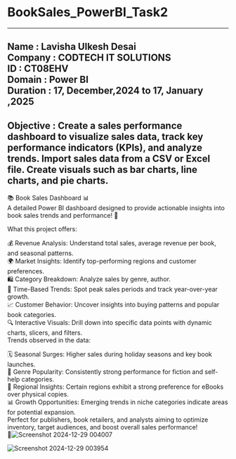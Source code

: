 # BookSales_PowerBI_Task2
--------------------------------------------------------------------------------------------------------------------------------------------------------------------------
Name : Lavisha Ulkesh Desai <br>
Company : CODTECH IT SOLUTIONS <br>
ID : CT08EHV <br>
Domain : Power BI <br>
Duration : 17, December,2024 to 17, January ,2025 <br>
--------------------------------------------------------------------------------------------------------------------------------------------------------------------------
Objective : Create a sales performance dashboard to visualize sales data, track key performance indicators (KPIs), and analyze trends. Import sales data from a CSV or Excel file. Create visuals such as bar charts, line charts, and pie charts.
--------------------------------------------------------------------------------------------------------------------------------------------------------------------------
📚 Book Sales Dashboard 📊 <br>
A detailed Power BI dashboard designed to provide actionable insights into book sales trends and performance! 🚀

What this project offers:

💰 Revenue Analysis: Understand total sales, average revenue per book, and seasonal patterns. <br>
🌍 Market Insights: Identify top-performing regions and customer preferences. <br>
🛍️ Category Breakdown: Analyze sales by genre, author.<br>
🔄 Time-Based Trends: Spot peak sales periods and track year-over-year growth.<br>
📈 Customer Behavior: Uncover insights into buying patterns and popular book categories.<br>
🔍 Interactive Visuals: Drill down into specific data points with dynamic charts, slicers, and filters.<br>
Trends observed in the data:

🗓️ Seasonal Surges: Higher sales during holiday seasons and key book launches.<br>
📖 Genre Popularity: Consistently strong performance for fiction and self-help categories.<br>
🌟 Regional Insights: Certain regions exhibit a strong preference for eBooks over physical copies.<br>
📊 Growth Opportunities: Emerging trends in niche categories indicate areas for potential expansion.<br>
Perfect for publishers, book retailers, and analysts aiming to optimize inventory, target audiences, and boost overall sales performance! <br>
🌟![Screenshot 2024-12-29 004007](https://github.com/user-attachments/assets/8e347d24-32aa-4c1c-a964-e28351a4abaa)



![Screenshot 2024-12-29 003954](https://github.com/user-attachments/assets/29c68a49-88ba-424d-a06d-3f27b9e86ffc)

